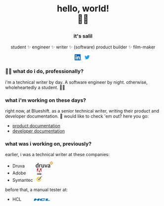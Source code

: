 # <p align="center" style="font-family: BlinkMacSystemFont, -apple-system, 'proxima nova', 'proxima-nova', roboto, Segoe UI,open sans,Helvetica,Arial,sans-serif, Apple Color Emoji, Segoe UI Emoji;">hello, world! <br/>🙋‍♂️ </p>

### <p align="center" style="font-family: BlinkMacSystemFont, -apple-system, 'proxima nova', 'proxima-nova', roboto, Segoe UI,open sans,Helvetica,Arial,sans-serif, Apple Color Emoji, Segoe UI Emoji;">it's salil</p>

<div align="center">
<p style="font-family: BlinkMacSystemFont, -apple-system, 'proxima nova', 'proxima-nova', roboto, Segoe UI,open sans,Helvetica,Arial,sans-serif, Apple Color Emoji, Segoe UI Emoji;">student ✨ engineer ✨ writer ✨ (software) product builder ✨ film-maker </p>

<a href="https://www.linkedin.com/in/salil1"><img src="assets/LI-Bug.svg.original.svg" height=20></a>
<a href="https://twitter.com/cyberstruggler"><img src="assets/Twitter_logo.svg" height=20></a>

</div>

### 👨‍💼 what do i do, professionally?

i'm a technical writer by day. A software engineer by night. otherwise, wholeheartedly a student. 🧑‍🎓

### what i'm working on these days?

right now, at Blueshift. as a senior technical writer, writing their product and developer documentation. 📝
would like to check 'em out? here you go:

- [product documentation](https://help.blueshift.com/hc/en-us)
- [developer documentation](https://developer.blueshift.com)

### what was i working on, previously?

earlier, i was a technical writer at these companies:

- Druva&nbsp;&nbsp;&nbsp;&nbsp;&nbsp;&nbsp;&nbsp;&nbsp; <img src="assets/Druva_Logo.svg" height=20>
- Adobe&nbsp;&nbsp;&nbsp;&nbsp;&nbsp;&nbsp;&nbsp;&nbsp; <img src="assets/Adobe_Systems_logo_and_wordmark.svg" height=20>
- Symantec&nbsp;&nbsp; <img src="assets/symantec.svg" height=20>

before that, a manual tester at:

- HCL&nbsp;&nbsp;&nbsp;&nbsp;&nbsp;&nbsp;&nbsp;&nbsp;&nbsp;&nbsp;<img src="assets/HCL.svg" height=8>
